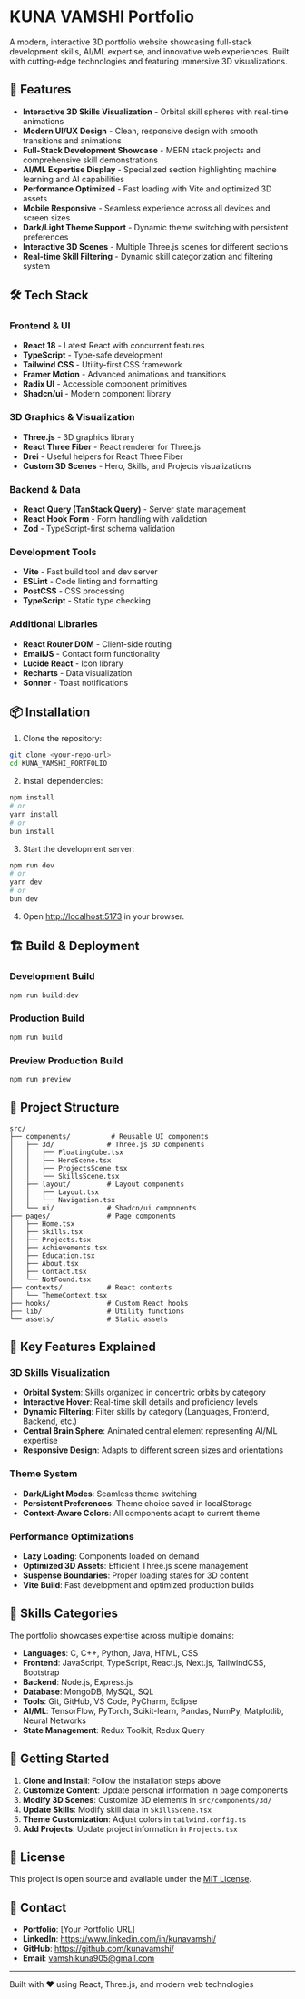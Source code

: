 # KUNA VAMSHI Portfolio

A modern, interactive 3D portfolio website showcasing full-stack development skills, AI/ML expertise, and innovative web experiences. Built with cutting-edge technologies and featuring immersive 3D visualizations.

## 🚀 Features

- **Interactive 3D Skills Visualization** - Orbital skill spheres with real-time animations
- **Modern UI/UX Design** - Clean, responsive design with smooth transitions and animations
- **Full-Stack Development Showcase** - MERN stack projects and comprehensive skill demonstrations
- **AI/ML Expertise Display** - Specialized section highlighting machine learning and AI capabilities
- **Performance Optimized** - Fast loading with Vite and optimized 3D assets
- **Mobile Responsive** - Seamless experience across all devices and screen sizes
- **Dark/Light Theme Support** - Dynamic theme switching with persistent preferences
- **Interactive 3D Scenes** - Multiple Three.js scenes for different sections
- **Real-time Skill Filtering** - Dynamic skill categorization and filtering system

## 🛠️ Tech Stack

### Frontend & UI
- **React 18** - Latest React with concurrent features
- **TypeScript** - Type-safe development
- **Tailwind CSS** - Utility-first CSS framework
- **Framer Motion** - Advanced animations and transitions
- **Radix UI** - Accessible component primitives
- **Shadcn/ui** - Modern component library

### 3D Graphics & Visualization
- **Three.js** - 3D graphics library
- **React Three Fiber** - React renderer for Three.js
- **Drei** - Useful helpers for React Three Fiber
- **Custom 3D Scenes** - Hero, Skills, and Projects visualizations

### Backend & Data
- **React Query (TanStack Query)** - Server state management
- **React Hook Form** - Form handling with validation
- **Zod** - TypeScript-first schema validation

### Development Tools
- **Vite** - Fast build tool and dev server
- **ESLint** - Code linting and formatting
- **PostCSS** - CSS processing
- **TypeScript** - Static type checking

### Additional Libraries
- **React Router DOM** - Client-side routing
- **EmailJS** - Contact form functionality
- **Lucide React** - Icon library
- **Recharts** - Data visualization
- **Sonner** - Toast notifications

## 📦 Installation

1. Clone the repository:
```bash
git clone <your-repo-url>
cd KUNA_VAMSHI_PORTFOLIO
```

2. Install dependencies:
```bash
npm install
# or
yarn install
# or
bun install
```

3. Start the development server:
```bash
npm run dev
# or
yarn dev
# or
bun dev
```

4. Open [http://localhost:5173](http://localhost:5173) in your browser.

## 🏗️ Build & Deployment

### Development Build
```bash
npm run build:dev
```

### Production Build
```bash
npm run build
```

### Preview Production Build
```bash
npm run preview
```

## 📁 Project Structure

```
src/
├── components/          # Reusable UI components
│   ├── 3d/             # Three.js 3D components
│   │   ├── FloatingCube.tsx
│   │   ├── HeroScene.tsx
│   │   ├── ProjectsScene.tsx
│   │   └── SkillsScene.tsx
│   ├── layout/         # Layout components
│   │   ├── Layout.tsx
│   │   └── Navigation.tsx
│   └── ui/             # Shadcn/ui components
├── pages/              # Page components
│   ├── Home.tsx
│   ├── Skills.tsx
│   ├── Projects.tsx
│   ├── Achievements.tsx
│   ├── Education.tsx
│   ├── About.tsx
│   ├── Contact.tsx
│   └── NotFound.tsx
├── contexts/           # React contexts
│   └── ThemeContext.tsx
├── hooks/              # Custom React hooks
├── lib/                # Utility functions
└── assets/             # Static assets
```

## 🎨 Key Features Explained

### 3D Skills Visualization
- **Orbital System**: Skills organized in concentric orbits by category
- **Interactive Hover**: Real-time skill details and proficiency levels
- **Dynamic Filtering**: Filter skills by category (Languages, Frontend, Backend, etc.)
- **Central Brain Sphere**: Animated central element representing AI/ML expertise
- **Responsive Design**: Adapts to different screen sizes and orientations

### Theme System
- **Dark/Light Modes**: Seamless theme switching
- **Persistent Preferences**: Theme choice saved in localStorage
- **Context-Aware Colors**: All components adapt to current theme

### Performance Optimizations
- **Lazy Loading**: Components loaded on demand
- **Optimized 3D Assets**: Efficient Three.js scene management
- **Suspense Boundaries**: Proper loading states for 3D content
- **Vite Build**: Fast development and optimized production builds

## 🎯 Skills Categories

The portfolio showcases expertise across multiple domains:

- **Languages**: C, C++, Python, Java, HTML, CSS
- **Frontend**: JavaScript, TypeScript, React.js, Next.js, TailwindCSS, Bootstrap
- **Backend**: Node.js, Express.js
- **Database**: MongoDB, MySQL, SQL
- **Tools**: Git, GitHub, VS Code, PyCharm, Eclipse
- **AI/ML**: TensorFlow, PyTorch, Scikit-learn, Pandas, NumPy, Matplotlib, Neural Networks
- **State Management**: Redux Toolkit, Redux Query

## 🚀 Getting Started

1. **Clone and Install**: Follow the installation steps above
2. **Customize Content**: Update personal information in page components
3. **Modify 3D Scenes**: Customize 3D elements in `src/components/3d/`
4. **Update Skills**: Modify skill data in `SkillsScene.tsx`
5. **Theme Customization**: Adjust colors in `tailwind.config.ts`
6. **Add Projects**: Update project information in `Projects.tsx`

## 📄 License

This project is open source and available under the [MIT License](LICENSE).

## 🤝 Contact

- **Portfolio**: [Your Portfolio URL]
- **LinkedIn**: https://www.linkedin.com/in/kunavamshi/
- **GitHub**: https://github.com/kunavamshi/
- **Email**: vamshikuna905@gmail.com

---

Built with ❤️ using React, Three.js, and modern web technologies
